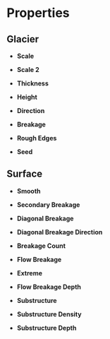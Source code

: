 

# Properties


## Glacier

- **Scale**  
  
- **Scale 2**  
  
- **Thickness**  
  
- **Height**  
  
- **Direction**  
  
- **Breakage**  
  
- **Rough Edges**  
  
- **Seed**  
  

## Surface

- **Smooth**  
  
- **Secondary Breakage**  
  
- **Diagonal Breakage**  
  
- **Diagonal Breakage Direction**  
  
- **Breakage Count**  
  
- **Flow Breakage**  
  
- **Extreme**  
  
- **Flow Breakage Depth**  
  
- **Substructure**  
  
- **Substructure Density**  
  
- **Substructure Depth**  
  



